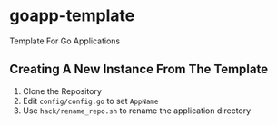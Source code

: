 # goapp-template

Template For Go Applications

## Creating A New Instance From The Template

1. Clone the Repository
1. Edit `config/config.go` to set `AppName`
2. Use `hack/rename_repo.sh` to rename the application directory
